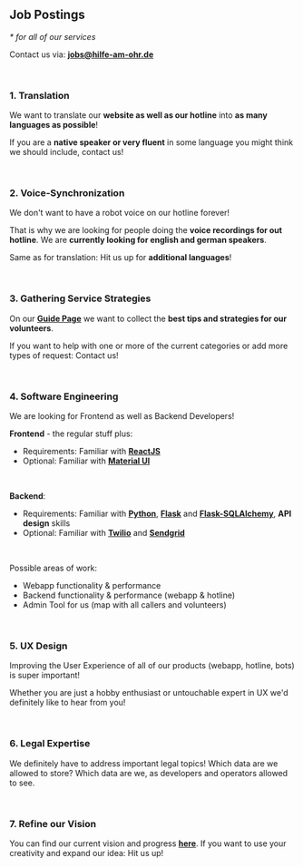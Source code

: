
## Job Postings
_* for all of our services_

Contact us via: [**jobs@hilfe-am-ohr.de**](mailto:jobs@hilfe-am-ohr.de)

<br/>

### 1. Translation

We want to translate our **website as well as our hotline** 
into **as many languages as possible**!

If you are a **native speaker or very fluent** in some language
you might think we should include, contact us!

<br/>

### 2. Voice-Synchronization

We don't want to have a robot voice on our hotline forever!

That is why we are looking for people doing the **voice recordings
for out hotline**. We are **currently looking for english and german
speakers**.

Same as for translation: Hit us up for **additional languages**!

<br/>

### 3. Gathering Service Strategies

On our [**Guide Page**](https://www.hilfe-am-ohr.de/guide) we want to
collect the **best tips and strategies for our volunteers**.

If you want to help with one or more of the current categories or add more
types of request: Contact us!

<br/>

### 4. Software Engineering

We are looking for Frontend as well as Backend Developers!

**Frontend** - the regular stuff plus:

* Requirements: Familiar with [**ReactJS**](https://reactjs.org/)
* Optional: Familiar with [**Material UI**](https://material-ui.com/)

<br/>

**Backend**:

* Requirements: Familiar with [**Python**](https://www.python.org/), [**Flask**](https://palletsprojects.com/p/flask/) and [**Flask-SQLAlchemy**](https://flask-sqlalchemy.palletsprojects.com/en/2.x/), **API design** skills
* Optional: Familiar with [**Twilio**](https://www.twilio.com/) and [**Sendgrid**](https://sendgrid.com/)

<br/>

Possible areas of work:
* Webapp functionality & performance
* Backend functionality & performance (webapp & hotline)
* Admin Tool for us (map with all callers and volunteers)

<br/>

### 5. UX Design

Improving the User Experience of all of our products (webapp, hotline, 
bots) is super important!

Whether you are just a hobby enthusiast or untouchable expert in UX
we'd definitely like to hear from you!

<br/>

### 6. Legal Expertise

We definitely have to address important legal topics! Which data are we allowed to store? Which
data are we, as developers and operators allowed to see.

<br/>

### 7. Refine our Vision

You can find our current vision and progress [**here**](https://devpost.com/software/hilfehotline-finde-einfach-helfende).
If you want to use your creativity and expand our idea: Hit us up!
